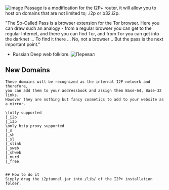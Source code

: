 ![image](https://user-images.githubusercontent.com/50222317/233506441-3152b56b-9e1f-4d43-8834-c8e9b55ca5f1.png)
Passage is a modification for the I2P+ router, it will allow you to host on domains that are not limited to; .i2p or b32.i2p.

"The So-Called Pass is a browser extension for the Tor browser. Here you can draw such an analogy - from a regular browser you can get to the regular Internet, and there you can find Tor, and from Tor you can get into the darknet ... To find it there ... No, not a browser .. But the pass is the next important point."
- Russian Deep web folklore.
![Перевал](https://github.com/V3RDAD/i3p/assets/50222317/92df554a-0680-4ab5-aa68-8367fe0ce4df)
## New Domains
```
These domains will be recognized as the internal I2P network and therefore,
you can add them to your addressbook and assign them Base-64, Base-32 links.
However they are nothing but fancy cosmetics to add to your website as a mirror.

\fully supported
|_i2p
|_i3p
\only http proxy supported
|_s
|_sh
|_sl
|_slink
|_sweb
|_shweb
|_murd
|_free


## How to do it
Simply drag the i2ptunnel.jar into /lib/ of the I2P+ installation folder.

